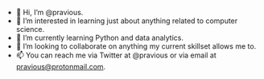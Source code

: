 - 👋 Hi, I’m @pravious.
- 👀 I’m interested in learning just about anything related to computer science.
- 🌱 I’m currently learning Python and data analytics.
- 💞️ I’m looking to collaborate on anything my current skillset allows me to.
- 📫 You can reach me via Twitter at @pravious or via email at pravious@protonmail.com.

<!---
pravious/pravious is a ✨ special ✨ repository because its `README.md` (this file) appears on your GitHub profile.
You can click the Preview link to take a look at your changes.
--->
